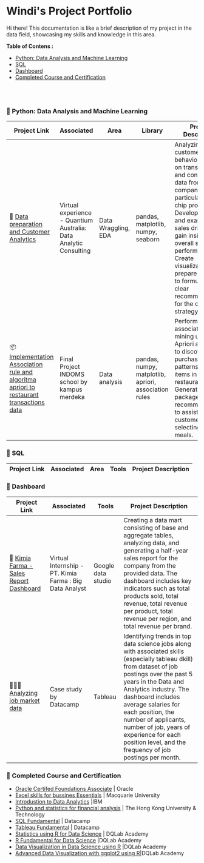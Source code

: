 # Windi's Project Portfolio
Hi there! This documentation is like a brief description of my project in the data field, showcasing my skills and knowledge in this area.

**Table of Contens :**
- [Python: Data Analysis and Machine Learning](https://github.com/windipangesti12/Windi-Portofolio#-Python:-Data-Analysis-and-Machine-Learning)
- [SQL](https://github.com/windipangesti12/Windi-Portofolio#-SQL)
- [Dashboard](https://github.com/windipangesti12/Windi-Portofolio#-Dashboard)
- [Completed Course and Certification](https://github.com/windipangesti12/Windi-Portofolio#-Completed-Course-and-Certification)
<br>
<br>

### 📂 Python: Data Analysis and Machine Learning

Project Link | Associated | Area | Library | Project Description 
---|---|---|---|---
🛒 [Data preparation and Customer Analytics](https://github.com/windipangesti12/Quantium-Data-Analytics) | Virtual experience - Quantium Australia: Data Analytic Consulting | Data Wraggling, EDA |pandas, matplotlib, numpy, seaborn | Analyzing customer behavior based on transaction and consumer data from a retail company, particularly for chip products. Develop metrics and examine sales drivers to gain insights into overall sales performance. Create visualizations and prepare findings to formulate a clear recommendation for the client's strategy.
📦 [Implementation Association rule and algoritma apriori to restaurant transactions data](https://github.com/windipangesti12/Association_rule_and_apriori_restaurant_transaction-data/blob/main/Association_rule.ipynb) |Final Project INDOMS school by kampus merdeka| Data analysis | pandas, numpy, matplotlib, apriori, association rules | Perform association rule mining using the Apriori algorithm to discover purchasing patterns of food items in a restaurant. Generate menu package recommendations to assist customers in selecting their meals.

### 📂 SQL

Project Link | Associated | Area | Tools | Project Description
---|---|---|---|---


### 📂 Dashboard

Project Link | Associated |Tools| Project Description 
---|---|---|---
💊 [Kimia Farma - Sales Report Dashboard](https://github.com/windipangesti12/Project-Based-Intern-Kimia-Farma) | Virtual Internship - PT. Kimia Farma : Big Data Analyst | Google data studio |Creating a data mart consisting of base and aggregate tables, analyzing data, and generating a half-year sales report for the company from the provided data. The dashboard includes key indicators such as total products sold, total revenue, total revenue per product, total revenue per region, and total revenue per brand.
👩🏻‍💻 [Analyzing job market data](https://github.com/windipangesti12/Analyzing-Job-Market-Data-in-Tableau) | Case study by Datacamp | Tableau | Identifying trends in top data science jobs along with associated skills (especially tableau dkill) from dataset of job postings over the past 5 years in the Data and Analytics industry. The dashboard includes average salaries for each position, the number of applicants, number of job, years of experience for each position level, and the frequency of job postings per month.

### 📂 Completed Course and Certification

- [Oracle Certifed Foundations Associate](https://catalog-education.oracle.com/pls/certview/sharebadge?id=CCC46F1A5351A25501112999B1C238CCB716E51E20B27CE256A31264F39FD9F7) | Oracle
- [Excel skills for bussines Essentials](https://www.coursera.org/account/accomplishments/verify/Z8M7TBN6S3NW) | Macquarie University
- [Introdustion to Data Analytics](https://coursera.org/share/64b74d80d4c06bc97880fc087c99b4c6) |IBM
- [Python and statistics for financial analysis](https://www.coursera.org/account/accomplishments/verify/YECNPB3BHZF5) | The Hong Kong University & Technology
- [SQL Fundamental](https://www.datacamp.com/completed/statement-of-accomplishment/track/19c3dcced0a37c25ddee21a0b5d401d99d4b20ac) | Datacamp
- [Tableau Fundamental](https://www.datacamp.com/completed/statement-of-accomplishment/track/ca766485e26958a12948f5dcbb85072294e555da) | Datacamp
- [Statistics using R for Data Science](https://academy.dqlab.id/Certificate_check/result/DQLABINTS1TMDPNF/NONTRACK#mycertificate) | DQLab Academy
- [R Fundamental for Data Science](https://academy.dqlab.id/Certificate_check/result/DQLABINTR1GBLPCJ/NONTRACK#mycertificate) |DQLab Academy
- [Data Visualization in Data Science using R](https://academy.dqlab.id/Certificate_check/result/DQLABDTVISHTWACC/NONTRACK#mycertificate) |DQLab Academy
- [Advanced Data Visualization with ggplot2 using R](https://academy.dqlab.id/Certificate_check/result/DQLABAPL4%20HGNPQF/NONTRACK#mycertificate)|DQLab Academy
